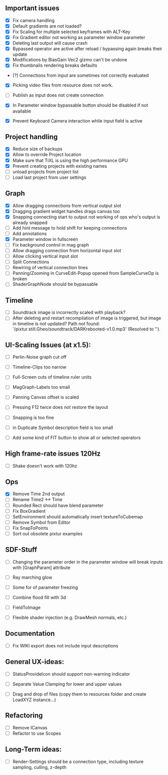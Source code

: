 ## Important issues

- [x] Fix camera handling
- [x] Default gradients are not loaded?
- [x] Fix Scaling for multiple selected keyframes with ALT-Key
- [x] Fix Gradient editor not working as parameter window parameter
- [x] Deleting last output will cause crash
- [x] Bypassed operator are active after reload / bypassing again breaks their update
- [x] Modifications by BiasGain Vec2 gizmo can't be undone
- [x] Fix thumbnails rendering breaks defaults
- [?] Connections from input are sometimes not correctly evaluated 
- [x] Picking video files from resource does not work.

- [ ] Publish as input does not create connection
- [x] In Parameter window bypassable button should be disabled if not available
- [x] Prevent Keyboard Camera interaction while input field is active 

## Project handling

- [x] Reduce size of backups
- [x] Allow to override Project location
- [x] Make sure that TiXL is using the high performance GPU
- [x] Prevent creating projects with existing names
- [ ] unload projects from project list
- [ ] Load last project from user settings

## Graph

- [x] Allow dragging connections from vertical output slot
- [x] Dragging gradient widget handles drags canvas too
- [x] Snapping connecting start to output not working of ops who's output is already snapped
- [ ] Add hint message to hold shift for keeping connections
- [ ] Add annotations
- [x] Parameter window in fullscreen
- [ ] Fix background control in mag graph
- [ ] Allow dragging connection from horizontal input slot
- [ ] Allow clicking vertical input slot
- [ ] Split Connections
- [ ] Rewiring of vertical connection lines
- [ ] Panning/Zooming in CurveEdit-Popup opened from SampleCurveOp is broken 
- [ ] ShaderGraphNode should be bypassable

## Timeline

- [ ] Soundtrack image is incorrectly scaled with playback?
- [ ] After deleting and restart recompilation of image is triggered, but image in timeline is not updated?
      Path not found: '/pixtur.still.Gheo/soundtrack/DARKrebooted-v1.0.mp3' (Resolved to '').

## UI-Scaling Issues (at x1.5):

- [ ] Perlin-Noise graph cut off
- [ ] Timeline-Clips too narrow
- [ ] Full-Screen cuts of timeline ruler units
- [ ] MagGraph-Labels too small
- [ ] Panning Canvas offset is scaled
- [ ] Pressing F12 twice does not restore the layout
- [ ] Snapping is too fine
- [ ] in Duplicate Symbol description field is too small

- [ ] Add some kind of FIT button to show all or selected operators 

## High frame-rate issues 120Hz

- [ ] Shake doesn't work with 120hz

## Ops

- [x] Remove Time 2nd output
- [ ] Rename Time2 <-> Time
- [ ] Rounded Rect should have blend parameter
- [ ] Fix BoxGradient
- [ ] SetEnvironment should automatically insert textureToCubemap
- [ ] Remove Symbol from Editor
- [ ] Fix SnapToPoints
- [ ] Sort out obsolete pixtur examples

## SDF-Stuff

- [ ] Changing the parameter order in the parameter window will break inputs with [GraphParam] attribute
- [ ] Ray marching glow
- [ ] Some for of parameter freezing
- [ ] Combine flood fill with 3d
- [ ] FieldToImage
- [ ] Flexible shader injection (e.g. DrawMesh normals, etc.)



## Documentation

- [ ] Fix WIKI export does not include input descriptions

## General UX-ideas:
- [ ] StatusProvideIcon should support non-warning indicator
- [ ] Separate Value Clamping for lower and upper values 
- [ ] Drag and drop of files (copy them to resources folder and create LoadXYZ instance...)



## Refactoring
- [ ] Remove ICanvas
- [ ] Refactor to use Scopes

## Long-Term ideas:
- [ ] Render-Settings should be a connection type, including texture sampling, culling, z-depth